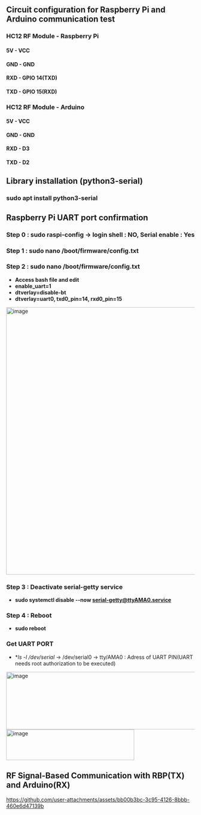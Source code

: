 ## Circuit configuration for Raspberry Pi and Arduino communication test

### HC12 RF Module - Raspberry Pi

#### 5V - VCC
#### GND - GND
#### RXD - GPIO 14(TXD)
#### TXD - GPIO 15(RXD)

### HC12 RF Module - Arduino

#### 5V - VCC
#### GND - GND
#### RXD - D3
#### TXD - D2

## Library installation (python3-serial)
### sudo apt install python3-serial

## Raspberry Pi UART port confirmation 
### Step 0 : sudo raspi-config -> login shell : NO, Serial enable : Yes 
### Step 1 : sudo nano /boot/firmware/config.txt
### Step 2 : sudo nano /boot/firmware/config.txt
- **Access bash file and edit** 
- **enable_uart=1**
- **dtverlay=disable-bt**
- **dtverlay=uart0, txd0_pin=14, rxd0_pin=15**
<img width="1731" height="715" alt="image" src="https://github.com/user-attachments/assets/868f29bc-7ea1-4f30-bca8-6801c9fe0208" />

### Step 3 : Deactivate serial-getty service
- **sudo systemctl disable --now serial-getty@ttyAMA0.service**
### Step 4 : Reboot
- **sudo reboot**
### Get UART PORT 
- **ls -l /dev/serial* -> /dev/serial0 -> tty/AMA0 : Adress of UART PIN(UART needs root authorization to be executed)
<img width="1003" height="154" alt="image" src="https://github.com/user-attachments/assets/1bd71b40-2864-48f7-bef3-03352aaaeffb" />


<img width="342" height="82" alt="image" src="https://github.com/user-attachments/assets/e00a954b-5bde-46c0-93d6-b4680745553d" />

## RF Signal-Based Communication with RBP(TX) and Arduino(RX)

https://github.com/user-attachments/assets/bb00b3bc-3c95-4126-8bbb-460e6d47139b

